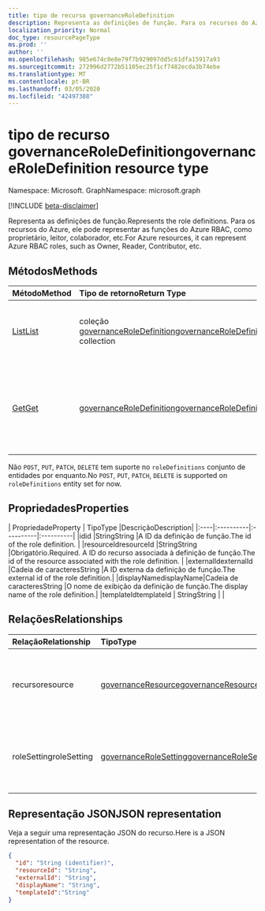 ```yaml
---
title: tipo de recurso governanceRoleDefinition
description: Representa as definições de função. Para os recursos do Azure, ele pode representar as funções do Azure RBAC, como proprietário, leitor, colaborador, etc.
localization_priority: Normal
doc_type: resourcePageType
ms.prod: ''
author: ''
ms.openlocfilehash: 985e674c0e8e79f7b929097dd5c61dfa15917a93
ms.sourcegitcommit: 272996d2772b51105ec25f1cf7482ecda3b74ebe
ms.translationtype: MT
ms.contentlocale: pt-BR
ms.lasthandoff: 03/05/2020
ms.locfileid: "42497388"
---
```

# <a name="governanceroledefinition-resource-type"></a><span data-ttu-id="fb749-104">tipo de recurso governanceRoleDefinition</span><span class="sxs-lookup"><span data-stu-id="fb749-104">governanceRoleDefinition resource type</span></span>

<span data-ttu-id="fb749-105">Namespace: Microsoft. Graph</span><span class="sxs-lookup"><span data-stu-id="fb749-105">Namespace: microsoft.graph</span></span>

[!INCLUDE [beta-disclaimer](../../includes/beta-disclaimer.md)]


<span data-ttu-id="fb749-106">Representa as definições de função.</span><span class="sxs-lookup"><span data-stu-id="fb749-106">Represents the role definitions.</span></span> <span data-ttu-id="fb749-107">Para os recursos do Azure, ele pode representar as funções do Azure RBAC, como proprietário, leitor, colaborador, etc.</span><span class="sxs-lookup"><span data-stu-id="fb749-107">For Azure resources, it can represent Azure RBAC roles, such as Owner, Reader, Contributor, etc.</span></span>


## <a name="methods"></a><span data-ttu-id="fb749-108">Métodos</span><span class="sxs-lookup"><span data-stu-id="fb749-108">Methods</span></span>

| <span data-ttu-id="fb749-109">Método</span><span class="sxs-lookup"><span data-stu-id="fb749-109">Method</span></span>          | <span data-ttu-id="fb749-110">Tipo de retorno</span><span class="sxs-lookup"><span data-stu-id="fb749-110">Return Type</span></span> |<span data-ttu-id="fb749-111">Descrição</span><span class="sxs-lookup"><span data-stu-id="fb749-111">Description</span></span>|
|:---------------|:--------|:--------|
|[<span data-ttu-id="fb749-112">List</span><span class="sxs-lookup"><span data-stu-id="fb749-112">List</span></span>](../api/governanceroledefinition-list.md) | <span data-ttu-id="fb749-113">coleção [governanceRoleDefinition](../resources/governanceroledefinition.md)</span><span class="sxs-lookup"><span data-stu-id="fb749-113">[governanceRoleDefinition](../resources/governanceroledefinition.md) collection</span></span> |<span data-ttu-id="fb749-114">Lista uma coleção de definições de função em um recurso.</span><span class="sxs-lookup"><span data-stu-id="fb749-114">List a collection of role definitions on a resource.</span></span>|
|[<span data-ttu-id="fb749-115">Get</span><span class="sxs-lookup"><span data-stu-id="fb749-115">Get</span></span>](../api/governanceroledefinition-get.md) | [<span data-ttu-id="fb749-116">governanceRoleDefinition</span><span class="sxs-lookup"><span data-stu-id="fb749-116">governanceRoleDefinition</span></span>](../resources/governanceroledefinition.md) |<span data-ttu-id="fb749-117">Ler propriedades e relações de uma entidade de definição de função especificado por ID.</span><span class="sxs-lookup"><span data-stu-id="fb749-117">Read properties and relationships of a role definition entity specified by id.</span></span>|

<span data-ttu-id="fb749-118">Não `POST`, `PUT`, `PATCH`, `DELETE` tem suporte no `roleDefinitions` conjunto de entidades por enquanto.</span><span class="sxs-lookup"><span data-stu-id="fb749-118">No `POST`, `PUT`, `PATCH`, `DELETE` is supported on `roleDefinitions` entity set for now.</span></span>

## <a name="properties"></a><span data-ttu-id="fb749-119">Propriedades</span><span class="sxs-lookup"><span data-stu-id="fb749-119">Properties</span></span>
| <span data-ttu-id="fb749-120">Propriedade</span><span class="sxs-lookup"><span data-stu-id="fb749-120">Property</span></span>  | <span data-ttu-id="fb749-121">Tipo</span><span class="sxs-lookup"><span data-stu-id="fb749-121">Type</span></span>      |<span data-ttu-id="fb749-122">Descrição</span><span class="sxs-lookup"><span data-stu-id="fb749-122">Description</span></span>|
|:----|:----------|:----------|:----------|
|<span data-ttu-id="fb749-123">id</span><span class="sxs-lookup"><span data-stu-id="fb749-123">id</span></span>         |<span data-ttu-id="fb749-124">String</span><span class="sxs-lookup"><span data-stu-id="fb749-124">String</span></span>     |<span data-ttu-id="fb749-125">A ID da definição de função.</span><span class="sxs-lookup"><span data-stu-id="fb749-125">The id of the role definition.</span></span> |
|<span data-ttu-id="fb749-126">resourceId</span><span class="sxs-lookup"><span data-stu-id="fb749-126">resourceId</span></span> |<span data-ttu-id="fb749-127">String</span><span class="sxs-lookup"><span data-stu-id="fb749-127">String</span></span>     |<span data-ttu-id="fb749-128">Obrigatório.</span><span class="sxs-lookup"><span data-stu-id="fb749-128">Required.</span></span> <span data-ttu-id="fb749-129">A ID do recurso associada à definição de função.</span><span class="sxs-lookup"><span data-stu-id="fb749-129">The id of the resource associated with the role definition.</span></span> |
|<span data-ttu-id="fb749-130">externalId</span><span class="sxs-lookup"><span data-stu-id="fb749-130">externalId</span></span>   |<span data-ttu-id="fb749-131">Cadeia de caracteres</span><span class="sxs-lookup"><span data-stu-id="fb749-131">String</span></span>     |<span data-ttu-id="fb749-132">A ID externa da definição de função.</span><span class="sxs-lookup"><span data-stu-id="fb749-132">The external id of the role definition.</span></span>|
|<span data-ttu-id="fb749-133">displayName</span><span class="sxs-lookup"><span data-stu-id="fb749-133">displayName</span></span>|<span data-ttu-id="fb749-134">Cadeia de caracteres</span><span class="sxs-lookup"><span data-stu-id="fb749-134">String</span></span>     |<span data-ttu-id="fb749-135">O nome de exibição da definição de função.</span><span class="sxs-lookup"><span data-stu-id="fb749-135">The display name of the role definition.</span></span>|
|<span data-ttu-id="fb749-136">templateId</span><span class="sxs-lookup"><span data-stu-id="fb749-136">templateId</span></span> | <span data-ttu-id="fb749-137">String</span><span class="sxs-lookup"><span data-stu-id="fb749-137">String</span></span> | |

## <a name="relationships"></a><span data-ttu-id="fb749-138">Relações</span><span class="sxs-lookup"><span data-stu-id="fb749-138">Relationships</span></span>
| <span data-ttu-id="fb749-139">Relação</span><span class="sxs-lookup"><span data-stu-id="fb749-139">Relationship</span></span> | <span data-ttu-id="fb749-140">Tipo</span><span class="sxs-lookup"><span data-stu-id="fb749-140">Type</span></span>   |<span data-ttu-id="fb749-141">Descrição</span><span class="sxs-lookup"><span data-stu-id="fb749-141">Description</span></span>|
|:---------------|:--------|:----------|
|<span data-ttu-id="fb749-142">recurso</span><span class="sxs-lookup"><span data-stu-id="fb749-142">resource</span></span>|[<span data-ttu-id="fb749-143">governanceResource</span><span class="sxs-lookup"><span data-stu-id="fb749-143">governanceResource</span></span>](../resources/governanceresource.md)|<span data-ttu-id="fb749-144">Somente leitura.</span><span class="sxs-lookup"><span data-stu-id="fb749-144">Read-only.</span></span> <span data-ttu-id="fb749-145">O recurso associado para a definição de função.</span><span class="sxs-lookup"><span data-stu-id="fb749-145">The associated resource for the role definition.</span></span>|
|<span data-ttu-id="fb749-146">roleSetting</span><span class="sxs-lookup"><span data-stu-id="fb749-146">roleSetting</span></span>|[<span data-ttu-id="fb749-147">governanceRoleSetting</span><span class="sxs-lookup"><span data-stu-id="fb749-147">governanceRoleSetting</span></span>](../resources/governancerolesetting.md)|<span data-ttu-id="fb749-148">A configuração de função associada para a definição de função.</span><span class="sxs-lookup"><span data-stu-id="fb749-148">The associated role setting for the role definition.</span></span>|

## <a name="json-representation"></a><span data-ttu-id="fb749-149">Representação JSON</span><span class="sxs-lookup"><span data-stu-id="fb749-149">JSON representation</span></span>

<span data-ttu-id="fb749-150">Veja a seguir uma representação JSON do recurso.</span><span class="sxs-lookup"><span data-stu-id="fb749-150">Here is a JSON representation of the resource.</span></span>

<!-- {
  "blockType": "resource",
  "keyProperty": "id",
  "optionalProperties": [

  ],
  "@odata.type": "microsoft.graph.governanceRoleDefinition"
}-->

```json
{
  "id": "String (identifier)",
  "resourceId": "String",
  "externalId": "String",
  "displayName": "String",  
  "templateId":"String"
}

```

<!-- uuid: 8fcb5dbc-d5aa-4681-8e31-b001d5168d79
2015-10-25 14:57:30 UTC -->
<!--
{
  "type": "#page.annotation",
  "description": "governanceRoleDefinition",
  "keywords": "",
  "section": "documentation",
  "tocPath": "",
  "suppressions": []
}
-->
